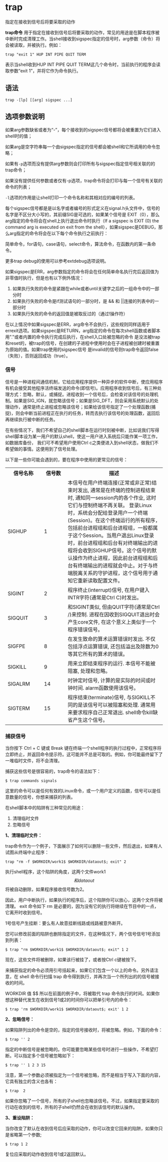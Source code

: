 trap
===

指定在接收到信号后将要采取的动作


**trap命令** 用于指定在接收到信号后将要采取的动作，常见的用途是在脚本程序被中断时完成清理工作。当shell接收到sigspec指定的信号时，arg参数（命令）将会被读取，并被执行。例如：

```
trap "exit 1" HUP INT PIPE QUIT TERM
```

表示当shell收到HUP INT PIPE QUIT TERM这几个命令时，当前执行的程序会读取参数“exit 1”，并将它作为命令执行。

##  语法

```
trap -[lp] [[arg] sigspec ...]
```

##  选项参数说明

如果arg参数缺省或者为“-”，每个接收到的sigspec信号都将会被重置为它们进入shell时的值；

如果arg是空字符串每一个由sigspec指定的信号都会被shell和它所调用的命令忽略；

如果有`-p`选项而没有提供arg参数则会打印所有与sigspec指定信号相关联的的trap命令；

如果没有提供任何参数或者仅有-p选项，trap命令将会打印与每一个信号有关联的命令的列表；

`-l`选项的作用是让shell打印一个命令名称和其相对应的编号的列表。

每个sigspec信号都是是以名字或者编号的形式定义在signal.h头文件中，信号的名字是不区分大小写的，其前缀SIG是可选的，如果某个信号是 EXIT（0），那么arg指定的命令将会在shell上执行退出命令时执行（If a sigspec is EXIT (0) the command arg is executed on exit from the shell），如果sigspec是DEBUG，那么arg指定的命令将会在以下每个命令执行之前执行：

简单命令，for语句，case语句，select命令，算法命令，在函数内的第一条命令。

更多trap debug的使用可以参考extdebug选项说明。

如果sigspec是ERR，arg参数指定的命令将会在任何简单命名执行完后返回值为非零值时执行，但是也有以下例外情况：

1.  如果执行失败的命令是紧跟在while或者until关键字之后的一组命令中的一部分时
2.  如果执行失败的命令是if测试语句的一部分时，是 && 和 ||连接的列表中的一部分时
3.  如果执行失败的命令的返回值是被取反过的（通过!操作符）

在以上情况中如果sigspec是ERR，arg命令不会执行，这些规则同样适用于errexit选项。如果sigspec是RETURN，arg指定的命令在每次shell函数或者脚本用"."或者内置的命令执行完成后执行，在shell入口处被忽略的命令 是没法被trap和reset的，被trap的信号，在创建的子进程中使用时会在子进程被创建时被重置为原始的值。如果trap使用的sigspec信号 是invalid的信号则trap命令返回false（失败），否则返回成功（true）。

###  信号

信号是一种进程间通信机制，它给应用程序提供一种异步的软件中断，使应用程序有机会接受其他程序活终端发送的命令(即信号)。应用程序收到信号后，有三种处理方式：忽略，默认，或捕捉。进程收到一个信号后，会检查对该信号的处理机制。如果是SIG_IGN，就忽略该信号；如果是SIG_DFT，则会采用系统默认的处理动作，通常是终止进程或忽略该信号；如果给该信号指定了一个处理函数(捕捉)，则会中断当前进程正在执行的任务，转而去执行该信号的处理函数，返回后再继续执行被中断的任务。

在有些情况下，我们不希望自己的shell脚本在运行时刻被中断，比如说我们写得shell脚本设为某一用户的默认shell，使这一用户进入系统后只能作某一项工作，如数据库备份， 我们可不希望用户使用Ctrl c之类便进入到shell状态，做我们不希望做的事情。这便用到了信号处理。

以下是一些你可能会遇到的，要在程序中使用的更常见的信号：

<table>
<tbody>
<tr>
<th width="100">信号名称</th>
<th width="60">信号数</th>
<th>描述</th>
</tr>
<tr>
<td>SIGHUP</td>
<td>1</td>
<td>本信号在用户终端连接(正常或非正常)结束时发出, 通常是在终端的控制进程结束时, 通知同一session内的各个作业, 这时它们与控制终端不再关联。 登录Linux时，系统会分配给登录用户一个终端(Session)。在这个终端运行的所有程序，包括前台进程组和后台进程组，一般都属于这个Session。当用户退出Linux登录时，前台进程组和后台有对终端输出的进程将会收到SIGHUP信号。这个信号的默认操作为终止进程，因此前台进程组和后台有终端输出的进程就会中止。对于与终端脱离关系的守护进程，这个信号用于通知它重新读取配置文件。</td>
</tr>
<tr>
<td>SIGINT</td>
<td>2</td>
<td>程序终止(interrupt)信号, 在用户键入INTR字符(通常是Ctrl C)时发出。</td>
</tr>
<tr>
<td>SIGQUIT</td>
<td>3</td>
<td>和SIGINT类似, 但由QUIT字符(通常是Ctrl /)来控制. 进程在因收到SIGQUIT退出时会产生core文件, 在这个意义上类似于一个程序错误信号。</td>
</tr>
<tr>
<td>SIGFPE</td>
<td>8</td>
<td>在发生致命的算术运算错误时发出. 不仅包括浮点运算错误, 还包括溢出及除数为0等其它所有的算术的错误。</td>
</tr>
<tr>
<td>SIGKILL</td>
<td>9</td>
<td>用来立即结束程序的运行. 本信号不能被阻塞, 处理和忽略。</td>
</tr>
<tr>
<td>SIGALRM</td>
<td>14</td>
<td>时钟定时信号, 计算的是实际的时间或时钟时间. alarm函数使用该信号。</td>
</tr>
<tr>
<td>SIGTERM</td>
<td>15</td>
<td>程序结束(terminate)信号, 与SIGKILL不同的是该信号可以被阻塞和处理. 通常用来要求程序自己正常退出. shell命令kill缺省产生这个信号。</td>
</tr>
</tbody>
</table>

###  捕获信号

当你按下 Ctrl + C 键或 Break 键在终端一个shell程序的执行过程中，正常程序将立即终止，并返回命令提示符。这可能并不总是可取的。例如，你可能最终留下了一堆临时文件，将不会清理。

捕获这些信号是很容易的，trap命令的语法如下：

```
$ trap commands signals
```

这里的命令可以是任何有效的Linux命令，或一个用户定义的函数，信号可以是任意数量的信号，你想来捕获的列表。

在shell脚本中的陷阱有三种常见的用途：

1.  清理临时文件
2.  忽略信号

 **1、清理临时文件：** 

trap命令作为一个例子，下面展示了如何可以删除一些文件，然后退出，如果有人试图从终端中止程序：

```
trap "rm -f $WORKDIR/work1$ $WORKDIR/dataout$; exit" 2
```

执行shell程序，这个陷阱的角度，这两个文件work1$$ 和 dataout$$将被自动删除，如果程序接收信号数为2。

因此，用户中断执行，如果执行的程序后，这个陷阱你可以放心，这两个文件将被清理。 exit 命令如下 rm 是必要的，因为没有它的执行将继续在节目中的一点，它离开时收到信号。

1号信号产生挂断：要么有人故意挂断线路或线路被意外断开。

您可以修改前面的陷阱也删除指定的文件，在这种情况下，两个信号信号1号添加到列表：

```
$ trap "rm $WORKDIR/work1$ $WORKDIR/dataout$; exit" 1 2
```

现在，这些文件将被删除，如果该行被挂了，或者按Ctrl c键被按下。

来捕获指定的命令必须用引号括起来，如果它们包含一个以上的命令。另外请注意，在 shell 命令行扫描 trap 命令得到执行，并再次当一个所列出的的信号被接收的时间。

WORKDIR 值 $$ 所以在前面的例子中，将被取代 trap 命令执行的时间。如果你想这种替代发生在收到信号1或2的时间你可以把单引号内的命令：

```
$ trap 'rm $WORKDIR/work1$ $WORKDIR/dataout$; exit' 1 2
```

 **2、忽略信号：** 

如果陷阱列出的命令是空的，指定的信号接收时，将被忽略。例如，下面的命令：

```
$ trap '' 2
```

指定的中断信号是被忽略的。你可能要忽略某些信号时进行一些操作，不希望打断。可以指定多个信号被忽略如下：

```
$ trap '' 1 2 3 15
```

注意，第一个参数必须被指定为一个信号被忽略，而不是相当于写入下面的内容，它具有独立的含义也各有：

```
$ trap  2
```

如果你忽略了一个信号，所有的子shell也忽略该信号。不过，如果指定要采取的行动在收到的信号，所有的子shell仍然会在收到该信号的默认操作。

 **3、重设陷阱：** 

当你改变了默认在收到信号后应采取的动作，你可以改变它回来的陷阱，如果你只是省略第一个参数;

```
$ trap 1 2
```

复位应采取的动作收到信号1或2返回默认。


